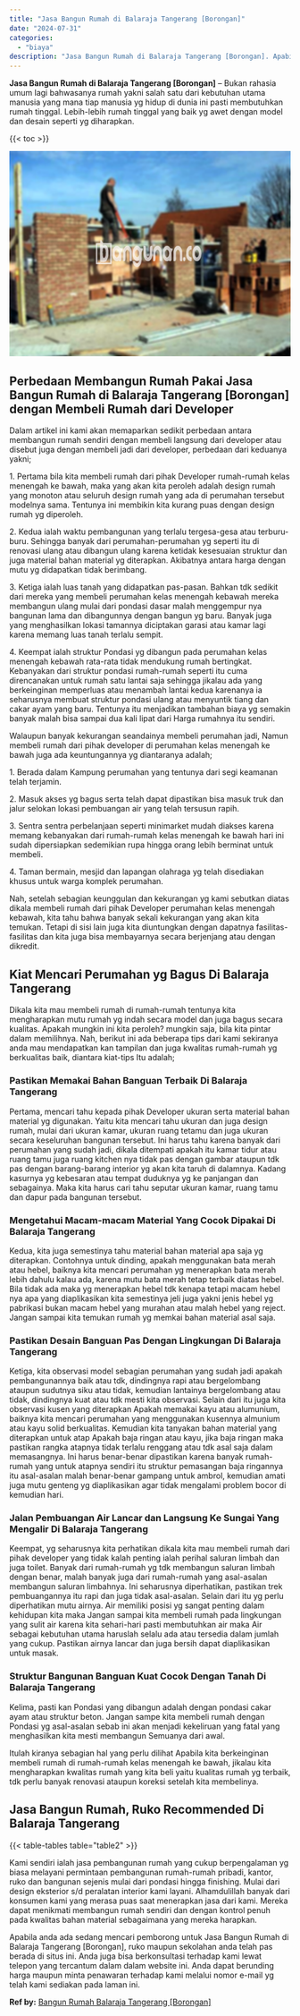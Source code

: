 ```yaml
---
title: "Jasa Bangun Rumah di Balaraja Tangerang [Borongan]"
date: "2024-07-31"
categories: 
  - "biaya"
description: "Jasa Bangun Rumah di Balaraja Tangerang [Borongan]. Apabila anda ada sedang mencari pemborong untuk Jasa Bangun Rumah di Balaraja Tangerang [Borongan], ruk..."
---
```


**Jasa Bangun Rumah di Balaraja Tangerang \[Borongan\]** – Bukan rahasia umum lagi bahwasanya rumah yakni salah satu dari kebutuhan utama manusia yang mana tiap manusia yg hidup di dunia ini pasti membutuhkan rumah tinggal. Lebih-lebih rumah tinggal yang baik yg awet dengan model dan desain seperti yg diharapkan.

{{< toc >}}

![Jasa Bangun Rumah di Balaraja Tangerang [Borongan]](/images/borong-bangunan-23.png)

## Perbedaan Membangun Rumah Pakai Jasa Bangun Rumah di Balaraja Tangerang \[Borongan\] dengan Membeli Rumah dari Developer

Dalam artikel ini kami akan memaparkan sedikit perbedaan antara membangun rumah sendiri dengan membeli langsung dari developer atau disebut juga dengan membeli jadi dari developer, perbedaan dari keduanya yakni;

1\. Pertama bila kita membeli rumah dari pihak Developer rumah-rumah kelas menengah ke bawah, maka yang akan kita peroleh adalah design rumah yang monoton atau seluruh design rumah yang ada di perumahan tersebut modelnya sama. Tentunya ini membikin kita kurang puas dengan design rumah yg diperoleh.

2\. Kedua ialah waktu pembangunan yang terlalu tergesa-gesa atau terburu-buru. Sehingga banyak dari perumahan-perumahan yg seperti itu di renovasi ulang atau dibangun ulang karena ketidak kesesuaian struktur dan juga material bahan material yg diterapkan. Akibatnya antara harga dengan mutu yg didapatkan tidak berimbang.

3\. Ketiga ialah luas tanah yang didapatkan pas-pasan. Bahkan tdk sedikit dari mereka yang membeli perumahan kelas menengah kebawah mereka membangun ulang mulai dari pondasi dasar malah menggempur nya bangunan lama dan dibangunnya dengan bangun yg baru. Banyak juga yang menghasilkan lokasi tamannya diciptakan garasi atau kamar lagi karena memang luas tanah terlalu sempit.

4\. Keempat ialah struktur Pondasi yg dibangun pada perumahan kelas menengah kebawah rata-rata tidak mendukung rumah bertingkat. Kebanyakan dari struktur pondasi rumah-rumah seperti itu cuma direncanakan untuk rumah satu lantai saja sehingga jikalau ada yang berkeinginan memperluas atau menambah lantai kedua karenanya ia seharusnya membuat struktur pondasi ulang atau menyuntik tiang dan cakar ayam yang baru. Tentunya itu menjadikan tambahan biaya yg semakin banyak malah bisa sampai dua kali lipat dari Harga rumahnya itu sendiri.

Walaupun banyak kekurangan seandainya membeli perumahan jadi, Namun membeli rumah dari pihak developer di perumahan kelas menengah ke bawah juga ada keuntungannya yg diantaranya adalah;

1\. Berada dalam Kampung perumahan yang tentunya dari segi keamanan telah terjamin.

2\. Masuk akses yg bagus serta telah dapat dipastikan bisa masuk truk dan jalur selokan lokasi pembuangan air yang telah tersusun rapih.

3\. Sentra sentra perbelanjaan seperti minimarket mudah diakses karena memang kebanyakan dari rumah-rumah kelas menengah ke bawah hari ini sudah dipersiapkan sedemikian rupa hingga orang lebih berminat untuk membeli.

4\. Taman bermain, mesjid dan lapangan olahraga yg telah disediakan khusus untuk warga komplek perumahan.

Nah, setelah sebagian keunggulan dan kekurangan yg kami sebutkan diatas dikala membeli rumah dari pihak Developer perumahan kelas menengah kebawah, kita tahu bahwa banyak sekali kekurangan yang akan kita temukan. Tetapi di sisi lain juga kita diuntungkan dengan dapatnya fasilitas-fasilitas dan kita juga bisa membayarnya secara berjenjang atau dengan dikredit.

## Kiat Mencari Perumahan yg Bagus Di Balaraja Tangerang

Dikala kita mau membeli rumah di rumah-rumah tentunya kita mengharapkan mutu rumah yg indah secara model dan juga bagus secara kualitas. Apakah mungkin ini kita peroleh? mungkin saja, bila kita pintar dalam memilihnya. Nah, berikut ini ada beberapa tips dari kami sekiranya anda mau mendapatkan kan tampilan dan juga kwalitas rumah-rumah yg berkualitas baik, diantara kiat-tips Itu adalah;

### Pastikan Memakai Bahan Banguan Terbaik Di Balaraja Tangerang

Pertama, mencari tahu kepada pihak Developer ukuran serta material bahan material yg digunakan. Yaitu kita mencari tahu ukuran dan juga design rumah, mulai dari ukuran kamar, ukuran ruang tetamu dan juga ukuran secara keseluruhan bangunan tersebut. Ini harus tahu karena banyak dari perumahan yang sudah jadi, dikala ditempati apakah itu kamar tidur atau ruang tamu juga ruang kitchen nya tidak pas dengan gambar ataupun tdk pas dengan barang-barang interior yg akan kita taruh di dalamnya. Kadang kasurnya yg kebesaran atau tempat duduknya yg ke panjangan dan sebagainya. Maka kita harus cari tahu seputar ukuran kamar, ruang tamu dan dapur pada bangunan tersebut.

### Mengetahui Macam-macam Material Yang Cocok Dipakai Di Balaraja Tangerang

Kedua, kita juga semestinya tahu material bahan material apa saja yg diterapkan. Contohnya untuk dinding, apakah menggunakan bata merah atau hebel, baiknya kita mencari perumahan yg menerapkan bata merah lebih dahulu kalau ada, karena mutu bata merah tetap terbaik diatas hebel. Bila tidak ada maka yg menerapkan hebel tdk kenapa tetapi macam hebel nya apa yang diaplikasikan kita semestinya jeli juga yakni jenis hebel yg pabrikasi bukan macam hebel yang murahan atau malah hebel yang reject. Jangan sampai kita temukan rumah yg memkai bahan material asal saja.

### Pastikan Desain Banguan Pas Dengan Lingkungan Di Balaraja Tangerang

Ketiga, kita observasi model sebagian perumahan yang sudah jadi apakah pembangunannya baik atau tdk, dindingnya rapi atau bergelombang ataupun sudutnya siku atau tidak, kemudian lantainya bergelombang atau tidak, dindingnya kuat atau tdk mesti kita observasi. Selain dari itu juga kita observasi kusen yang diterapkan Apakah memakai kayu atau alumunium, baiknya kita mencari perumahan yang menggunakan kusennya almunium atau kayu solid berkualitas. Kemudian kita tanyakan bahan material yang diterapkan untuk atap Apakah baja ringan atau kayu, jika baja ringan maka pastikan rangka atapnya tidak terlalu renggang atau tdk asal saja dalam memasangnya. Ini harus benar-benar dipastikan karena banyak rumah-rumah yang untuk atapnya sendiri itu struktur pemasangan baja ringannya itu asal-asalan malah benar-benar gampang untuk ambrol, kemudian amati juga mutu genteng yg diaplikasikan agar tidak mengalami problem bocor di kemudian hari.

### Jalan Pembuangan Air Lancar dan Langsung Ke Sungai Yang Mengalir Di Balaraja Tangerang

Keempat, yg seharusnya kita perhatikan dikala kita mau membeli rumah dari pihak developer yang tidak kalah penting ialah perihal saluran limbah dan juga toilet. Banyak dari rumah-rumah yg tdk membangun saluran limbah dengan benar, malah banyak juga dari rumah-rumah yang asal-asalan membangun saluran limbahnya. Ini seharusnya diperhatikan, pastikan trek pembuangannya itu rapi dan juga tidak asal-asalan. Selain dari itu yg perlu diperhatikan mutu airnya. Air memiliki posisi yg sangat penting dalam kehidupan kita maka Jangan sampai kita membeli rumah pada lingkungan yang sulit air karena kita sehari-hari pasti membutuhkan air maka Air sebagai kebutuhan utama haruslah selalu ada atau tersedia dalam jumlah yang cukup. Pastikan airnya lancar dan juga bersih dapat diaplikasikan untuk masak.

### Struktur Bangunan Banguan Kuat Cocok Dengan Tanah Di Balaraja Tangerang

Kelima, pasti kan Pondasi yang dibangun adalah dengan pondasi cakar ayam atau struktur beton. Jangan sampe kita membeli rumah dengan Pondasi yg asal-asalan sebab ini akan menjadi kekeliruan yang fatal yang menghasilkan kita mesti membangun Semuanya dari awal.

Itulah kiranya sebagian hal yang perlu dilihat Apabila kita berkeinginan membeli rumah di rumah-rumah kelas menengah ke bawah, jikalau kita mengharapkan kwalitas rumah yang kita beli yaitu kualitas rumah yg terbaik, tdk perlu banyak renovasi ataupun koreksi setelah kita membelinya.

## Jasa Bangun Rumah, Ruko Recommended Di Balaraja Tangerang

{{< table-tables table="table2" >}}

Kami sendiri ialah jasa pembangunan rumah yang cukup berpengalaman yg biasa melayani permintaan pembangunan rumah-rumah pribadi, kantor, ruko dan bangunan sejenis mulai dari pondasi hingga finishing. Mulai dari design eksterior s/d peralatan interior kami layani. Alhamdulillah banyak dari konsumen kami yang merasa puas saat menerapkan jasa dari kami. Mereka dapat menikmati membangun rumah sendiri dan dengan kontrol penuh pada kwalitas bahan material sebagaimana yang mereka harapkan.

Apabila anda ada sedang mencari pemborong untuk Jasa Bangun Rumah di Balaraja Tangerang \[Borongan\], ruko maupun sekolahan anda telah pas berada di situs ini. Anda juga bisa berkonsultasi terhadap kami lewat telepon yang tercantum dalam dalam website ini. Anda dapat berunding harga maupun minta penawaran terhadap kami melalui nomor e-mail yg telah kami sediakan pada laman ini.

**Ref by:** [Bangun Rumah Balaraja Tangerang [Borongan]](https://id.wikipedia.org/wiki/Bangun)
